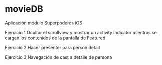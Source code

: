 # movieDB
Aplicación módulo Superpoderes iOS



Ejercicio 1
Ocultar el scrollview y mostrar un activity indicator mientras se cargan los contenidos de la pantalla de Featured.

Ejercicio 2
Hacer presenter para person detail

Ejercicio 3
Navegación de cast a detalle de persona
